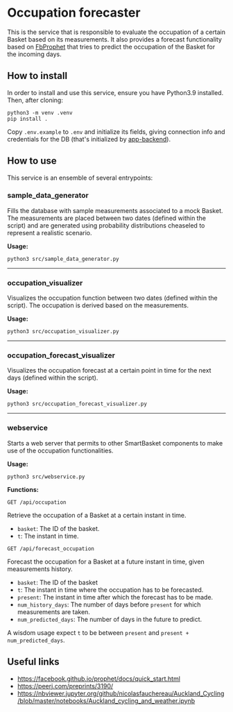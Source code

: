 # Occupation forecaster

This is the service that is responsible to evaluate the occupation of a certain Basket based on its measurements.
It also provides a forecast functionality based on [FbProphet](https://facebook.github.io/prophet/) that tries to predict
the occupation of the Basket for the incoming days.

## How to install

In order to install and use this service, ensure you have Python3.9 installed. Then, after cloning:

```
python3 -m venv .venv
pip install .
```

Copy `.env.example` to `.env` and initialize its fields, giving connection info and credentials for the DB (that's initialized by [app-backend](https://github.com/smarter-play/app-backend/)).

## How to use

This service is an ensemble of several entrypoints:

### sample_data_generator

Fills the database with sample measurements associated to a mock Basket. The measurements are placed between two dates (defined within the script) and are generated using probability distributions cheaseled to represent a realistic scenario.

**Usage:**
```
python3 src/sample_data_generator.py
```

---

### occupation_visualizer

Visualizes the occupation function between two dates (defined within the script). The occupation is derived based on the measurements.

**Usage:**
```
python3 src/occupation_visualizer.py
```

---

### occupation_forecast_visualizer

Visualizes the occupation forecast at a certain point in time for the next days (defined within the script).

**Usage:**
```
python3 src/occupation_forecast_visualizer.py
```

---

### webservice

Starts a web server that permits to other SmartBasket components to make use of the occupation functionalities.

**Usage:**

```
python3 src/webservice.py
```

**Functions:**

```
GET /api/occupation
```

Retrieve the occupation of a Basket at a certain instant in time.

- `basket`: The ID of the basket.
- `t`: The instant in time.

```
GET /api/forecast_occupation
```

Forecast the occupation for a Basket at a future instant in time, given measurements history.

- `basket`: The ID of the basket
- `t`: The instant in time where the occupation has to be forecasted.
- `present`: The instant in time after which the forecast has to be made.
- `num_history_days`: The number of days before `present` for which measurements are taken.
- `num_predicted_days`: The number of days in the future to predict.

A wisdom usage expect `t` to be between `present` and `present + num_predicted_days`.

## Useful links

- https://facebook.github.io/prophet/docs/quick_start.html
- https://peerj.com/preprints/3190/
- https://nbviewer.jupyter.org/github/nicolasfauchereau/Auckland_Cycling/blob/master/notebooks/Auckland_cycling_and_weather.ipynb
